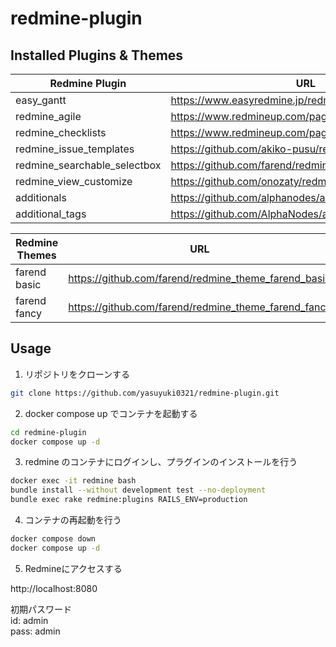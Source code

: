 # redmine-plugin

## Installed Plugins & Themes

| Redmine Plugin | URL |
|--- |--- |
| easy_gantt | https://www.easyredmine.jp/redmine-gantt-plugin |
| redmine_agile | https://www.redmineup.com/pages/ja/plugins/agile |
| redmine_checklists | https://www.redmineup.com/pages/plugins/checklists |
| redmine_issue_templates | https://github.com/akiko-pusu/redmine_issue_templates |
| redmine_searchable_selectbox | https://github.com/farend/redmine_searchable_selectbox |
| redmine_view_customize | https://github.com/onozaty/redmine-view-customize |
| additionals | https://github.com/alphanodes/additionals |
| additional_tags | https://github.com/AlphaNodes/additional_tags |

| Redmine Themes | URL |
|--- |--- |
| farend basic | https://github.com/farend/redmine_theme_farend_basic|
| farend fancy | https://github.com/farend/redmine_theme_farend_fancy|

## Usage

1. リポジトリをクローンする

```sh
git clone https://github.com/yasuyuki0321/redmine-plugin.git
```

2. docker compose up でコンテナを起動する

```sh
cd redmine-plugin
docker compose up -d
```

3. redmine のコンテナにログインし、プラグインのインストールを行う

```sh
docker exec -it redmine bash
bundle install --without development test --no-deployment
bundle exec rake redmine:plugins RAILS_ENV=production
```

4. コンテナの再起動を行う

```sh
docker compose down
docker compose up -d
```

5. Redmineにアクセスする

http://localhost:8080

初期パスワード  
id: admin  
pass: admin
